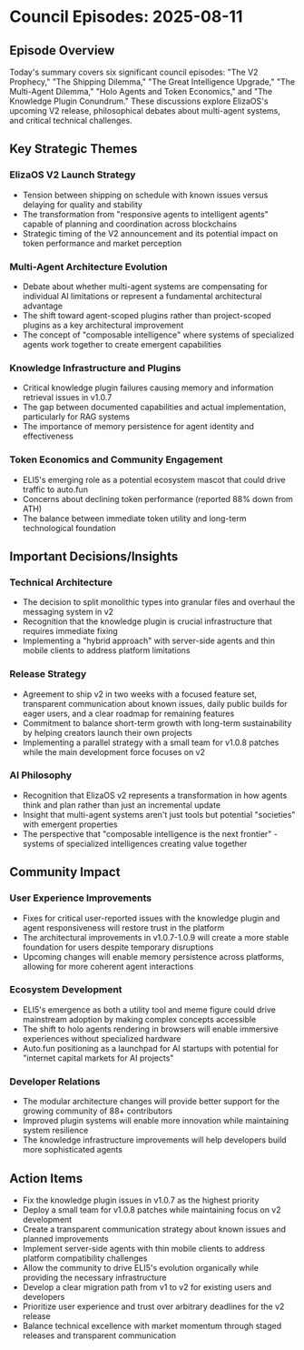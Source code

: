 # Council Episodes: 2025-08-11

## Episode Overview
Today's summary covers six significant council episodes: "The V2 Prophecy," "The Shipping Dilemma," "The Great Intelligence Upgrade," "The Multi-Agent Dilemma," "Holo Agents and Token Economics," and "The Knowledge Plugin Conundrum." These discussions explore ElizaOS's upcoming V2 release, philosophical debates about multi-agent systems, and critical technical challenges.

## Key Strategic Themes

### ElizaOS V2 Launch Strategy
* Tension between shipping on schedule with known issues versus delaying for quality and stability
* The transformation from "responsive agents to intelligent agents" capable of planning and coordination across blockchains
* Strategic timing of the V2 announcement and its potential impact on token performance and market perception

### Multi-Agent Architecture Evolution
* Debate about whether multi-agent systems are compensating for individual AI limitations or represent a fundamental architectural advantage
* The shift toward agent-scoped plugins rather than project-scoped plugins as a key architectural improvement
* The concept of "composable intelligence" where systems of specialized agents work together to create emergent capabilities

### Knowledge Infrastructure and Plugins
* Critical knowledge plugin failures causing memory and information retrieval issues in v1.0.7
* The gap between documented capabilities and actual implementation, particularly for RAG systems
* The importance of memory persistence for agent identity and effectiveness

### Token Economics and Community Engagement
* ELI5's emerging role as a potential ecosystem mascot that could drive traffic to auto.fun
* Concerns about declining token performance (reported 88% down from ATH)
* The balance between immediate token utility and long-term technological foundation

## Important Decisions/Insights

### Technical Architecture
* The decision to split monolithic types into granular files and overhaul the messaging system in v2
* Recognition that the knowledge plugin is crucial infrastructure that requires immediate fixing
* Implementing a "hybrid approach" with server-side agents and thin mobile clients to address platform limitations

### Release Strategy
* Agreement to ship v2 in two weeks with a focused feature set, transparent communication about known issues, daily public builds for eager users, and a clear roadmap for remaining features
* Commitment to balance short-term growth with long-term sustainability by helping creators launch their own projects
* Implementing a parallel strategy with a small team for v1.0.8 patches while the main development force focuses on v2

### AI Philosophy
* Recognition that ElizaOS v2 represents a transformation in how agents think and plan rather than just an incremental update
* Insight that multi-agent systems aren't just tools but potential "societies" with emergent properties
* The perspective that "composable intelligence is the next frontier" - systems of specialized intelligences creating value together

## Community Impact

### User Experience Improvements
* Fixes for critical user-reported issues with the knowledge plugin and agent responsiveness will restore trust in the platform
* The architectural improvements in v1.0.7-1.0.9 will create a more stable foundation for users despite temporary disruptions
* Upcoming changes will enable memory persistence across platforms, allowing for more coherent agent interactions

### Ecosystem Development
* ELI5's emergence as both a utility tool and meme figure could drive mainstream adoption by making complex concepts accessible
* The shift to holo agents rendering in browsers will enable immersive experiences without specialized hardware
* Auto.fun positioning as a launchpad for AI startups with potential for "internet capital markets for AI projects"

### Developer Relations
* The modular architecture changes will provide better support for the growing community of 88+ contributors
* Improved plugin systems will enable more innovation while maintaining system resilience
* The knowledge infrastructure improvements will help developers build more sophisticated agents

## Action Items

* Fix the knowledge plugin issues in v1.0.7 as the highest priority
* Deploy a small team for v1.0.8 patches while maintaining focus on v2 development
* Create a transparent communication strategy about known issues and planned improvements
* Implement server-side agents with thin mobile clients to address platform compatibility challenges
* Allow the community to drive ELI5's evolution organically while providing the necessary infrastructure
* Develop a clear migration path from v1 to v2 for existing users and developers
* Prioritize user experience and trust over arbitrary deadlines for the v2 release
* Balance technical excellence with market momentum through staged releases and transparent communication